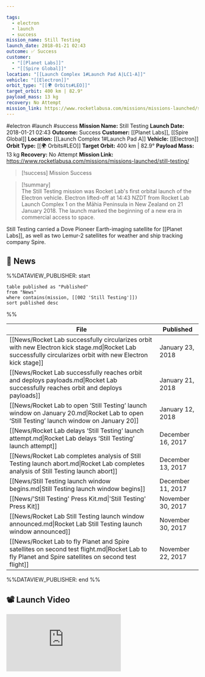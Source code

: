 ```yaml
---

tags:
  - electron
  - launch
  - success
mission_name: Still Testing
launch_date: 2018-01-21 02:43
outcome: ✅ Success
customer:
  - "[[Planet Labs]]"
  - "[[Spire Global]]"
location: "[[Launch Complex 1#Launch Pad A|LC1-A]]"
vehicle: "[[Electron]]"
orbit_type: "[[🌍 Orbits#LEO]]"
target_orbit: 400 km | 82.9°
payload_mass: 13 kg
recovery: No Attempt
mission_link: https://www.rocketlabusa.com/missions/missions-launched/still-testing/
---
```


#electron #launch #success
**Mission Name:** Still Testing
**Launch Date:** 2018-01-21 02:43
**Outcome:** Success
**Customer:** [[Planet Labs]], [[Spire Global]]
**Location:** [[Launch Complex 1#Launch Pad A]]
**Vehicle:** [[Electron]]
**Orbit Type:** [[🌍 Orbits#LEO]]
**Target Orbit:** 400 km | 82.9°
**Payload Mass:** 13 kg
**Recovery:** No Attempt
**Mission Link:** https://www.rocketlabusa.com/missions/missions-launched/still-testing/

>[!success] Mission Success

>[!summary]  
The Still Testing mission was Rocket Lab's first orbital launch of the Electron vehicle. Electron lifted-off at 14:43 NZDT from Rocket Lab Launch Complex 1 on the Māhia Peninsula in New Zealand on 21 January 2018. The launch marked the beginning of a new era in commercial access to space.
>
Still Testing carried a Dove Pioneer Earth-imaging satellite for [[Planet Labs]], as well as two Lemur-2 satellites for weather and ship tracking company Spire.

## 📰 News
%%DATAVIEW_PUBLISHER: start
```
table published as "Published"
from "News"
where contains(mission, [[002 'Still Testing']])
sort published desc
```
%%

| File                                                                                                                                                         | Published         |
| ------------------------------------------------------------------------------------------------------------------------------------------------------------ | ----------------- |
| [[News/Rocket Lab successfully circularizes orbit with new Electron kick stage.md\|Rocket Lab successfully circularizes orbit with new Electron kick stage]] | January 23, 2018  |
| [[News/Rocket Lab successfully reaches orbit and deploys payloads.md\|Rocket Lab successfully reaches orbit and deploys payloads]]                           | January 21, 2018  |
| [[News/Rocket Lab to open ‘Still Testing’ launch window on January 20.md\|Rocket Lab to open ‘Still Testing’ launch window on January 20]]                   | January 12, 2018  |
| [[News/Rocket Lab delays ‘Still Testing’ launch attempt.md\|Rocket Lab delays ‘Still Testing’ launch attempt]]                                               | December 16, 2017 |
| [[News/Rocket Lab completes analysis of Still Testing launch abort.md\|Rocket Lab completes analysis of Still Testing launch abort]]                         | December 13, 2017 |
| [[News/Still Testing launch window begins.md\|Still Testing launch window begins]]                                                                           | December 11, 2017 |
| [[News/'Still Testing' Press Kit.md\|'Still Testing' Press Kit]]                                                                                             | November 30, 2017 |
| [[News/Rocket Lab Still Testing launch window announced.md\|Rocket Lab Still Testing launch window announced]]                                               | November 30, 2017 |
| [[News/Rocket Lab to fly Planet and Spire satellites on second test flight.md\|Rocket Lab to fly Planet and Spire satellites on second test flight]]         | November 22, 2017 |

%%DATAVIEW_PUBLISHER: end %%

## 📽️ Launch Video

<div class="responsive-video">
<iframe  src="https://www.youtube.com/embed/eg5234BOED8" title="Rocket Lab&#39;s Electron - &#39;Still Testing&#39; Launch" frameborder="0" allow="accelerometer; autoplay; clipboard-write; encrypted-media; gyroscope; picture-in-picture; web-share" referrerpolicy="strict-origin-when-cross-origin" allowfullscreen></iframe>
</div>
